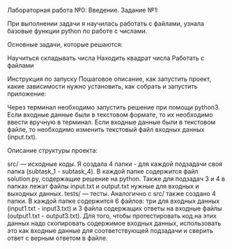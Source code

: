 Лабораторная работа №0: Введение.
Задание №1:

При выполнении задачи я научилась работать с файлами, узнала базовые функции python по работе с числами.

Основные задачи, которые решаются:

Научиться складывать числа
Находить квадрат числа
Работать с файлами

Инструкция по запуску Пошаговое описание, как запустить проект, какие зависимости нужно установить, как собрать и запустить приложение:

Через терминал необходимо запустить решение при помощи python3. Если входные данные были в текстовом формате, то их необходимо ввести вручную в терминал. Если входные данные были в текстовом файле, то необходимо изменить текстовый файл входных данных (input.txt).

Описание структуры проекта:

src/ — исходные коды. Я создала 4 папки - для каждой подзадачи своя папка (subtask_1 - subtask_4). В каждой папке содержится файл solution.py, содержащие решение на python. Также для подзадач 3 и 4 в папках лежат файлы input.txt и output.txt нужные для входных и выходных данных.
tests/ — тесты. Аналогично с src/ также создано 4 папки. В каждой папке содержится 6 файлов: три для входных данных (input1.txt - input3.txt) и 3 файла содержащих ответы на входные файлы (output1.txt - output3.txt). Для того, чтобы протестировать код на этих данных надо скопировать содержимое входных данных, использовать это как входные данные для соответствующей подзадачи и сверить ответ с верным ответом в файле.
